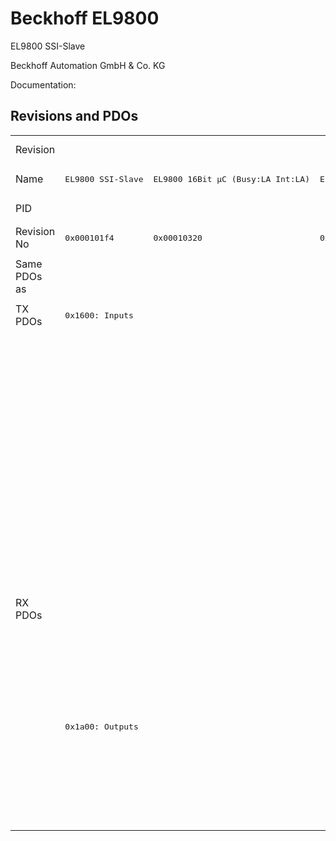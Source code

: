 # Beckhoff EL9800

EL9800 SSI-Slave

Beckhoff Automation GmbH & Co. KG

Documentation: <a href=""></a>

## Revisions and PDOs
<table>
<tr >
<td class="first">Revision</td>
<td  colspan=10 align="center"><pre>r-15</pre></td>
<td  colspan=2 align="center"><pre>r-14</pre></td>
<td  colspan=3 align="center"><pre>r986</pre></td>
<td  colspan=3 align="center"><pre>r1086</pre></td>
</tr>
<tr >
<td class="first">Name</td>
<td ><pre>EL9800 SSI-Slave</pre></td>
<td ><pre>EL9800 16Bit µC (Busy:LA Int:LA)</pre></td>
<td ><pre>EL9800 16Bit µC (Busy:HA Int:LA)</pre></td>
<td ><pre>EL9800 16Bit µC (Busy:LA Int:HA)</pre></td>
<td ><pre>EL9800 16Bit µC (Busy:HA Int:HA)</pre></td>
<td ><pre>EL9800 8Bit µC (Busy:LA Int:LA)</pre></td>
<td ><pre>EL9800 8Bit µC (Busy:HA Int:LA)</pre></td>
<td ><pre>EL9800 8Bit µC (Busy:LA Int:HA)</pre></td>
<td ><pre>EL9800 8Bit µC (Busy:HA Int:HA)</pre></td>
<td ><pre>EL9800 32 Ch. Dig. Input</pre></td>
<td ><pre>EL9800 16 Ch. Dig. In-/Output (Build >= 21)</pre></td>
<td ><pre>EL9800 32 Ch. Dig. Output (DC, Build >= 21)</pre></td>
<td ><pre>EL9800 SPI-Demo</pre></td>
<td ><pre>EL9800 16 Bit MCI-Demo</pre></td>
<td ><pre>EL9800 8 Bit MCI-Demo</pre></td>
<td ><pre>EL9800 16 Bit MCI-Demo with DC (Busy: HA)</pre></td>
<td ><pre>EL9800 16 Bit MCI-Demo with DC (Busy: LA)</pre></td>
<td ><pre>EL9800 8 Bit MCI-Demo with DC</pre></td>
</tr>
<tr >
<td class="first">PID</td>
<td  colspan=18 align="center"><pre>0x26483052</pre></td>
</tr>
<tr >
<td class="first">Revision No</td>
<td ><pre>0x000101f4</pre></td>
<td ><pre>0x00010320</pre></td>
<td ><pre>0x00010322</pre></td>
<td ><pre>0x00010328</pre></td>
<td ><pre>0x0001032a</pre></td>
<td ><pre>0x00010384</pre></td>
<td ><pre>0x00010386</pre></td>
<td ><pre>0x0001038c</pre></td>
<td ><pre>0x0001038e</pre></td>
<td ><pre>0x000103e8</pre></td>
<td ><pre>0x000204b0</pre></td>
<td ><pre>0x00020578</pre></td>
<td ><pre>0x03ea01f4</pre></td>
<td ><pre>0x03ea0320</pre></td>
<td ><pre>0x03ea0384</pre></td>
<td ><pre>0x044e0320</pre></td>
<td ><pre>0x044e0322</pre></td>
<td ><pre>0x044e0384</pre></td>
</tr>
<tr >
<td class="first">Same PDOs as</td>
<td  colspan=9 align="center"><pre><a href="FB1111+SPI-Slave">FB1111 SPI-Slave r584</a><br/><a href="FB1111+SPI-Slave">FB1111 SPI-Slave r585</a><br/><a href="FB1311+SPI-Slave">FB1311 SPI-Slave r584</a></pre></td>
<td ><pre><a href="FB1111+Dig.+In">FB1111 Dig. In r384</a><br/><a href="FB1111+Dig.+In">FB1111 Dig. In r385</a><br/><a href="FB1311+Dig.+In">FB1311 Dig. In r384</a></pre></td>
<td ></td>
<td ><pre><a href="EL9800+4Port">EL9800 4Port r-13</a></pre></td>
<td  colspan=6 align="center"></td>
</tr>
<tr class="txpdo pdosection">
<td class="first" rowspan=10 valign=top>TX PDOs</td>
<td colspan=9 align="left"><pre>0x1600: Inputs</pre></td>
<td colspan=2 align="left"><pre>0x1600: Byte 0</pre></td>
<td colspan=8 align="left"></td>
</tr>
<tr class="txpdo pdosection">
<td class="first" colspan=9 align="left"></td>
<td  colspan=2 align="left"><pre>0x1601: Byte 1</pre></td>
<td  colspan=7 align="left"></td>
</tr>
<tr class="txpdo pdosection">
<td class="first" colspan=9 align="left"></td>
<td ><pre>0x1602: Byte 2</pre></td>
<td  colspan=8 align="left"></td>
</tr>
<tr class="txpdo pdosection">
<td class="first" colspan=9 align="left"></td>
<td ><pre>0x1603: Byte 3</pre></td>
<td  colspan=8 align="left"></td>
</tr>
<tr class="txpdo pdosection">
<td class="first" colspan=12 align="left"></td>
<td  colspan=6 align="left"><pre>0x1a00: Channel_1_Inputs_1</pre></td>
</tr>
<tr class="txpdo pdosection">
<td class="first" colspan=12 align="left"></td>
<td  colspan=6 align="left"><pre>0x1a01: Channel_1_Inputs_2</pre></td>
</tr>
<tr class="txpdo pdosection">
<td class="first" colspan=12 align="left"></td>
<td  colspan=6 align="left"><pre>0x1a02: Channel_1_Diag</pre></td>
</tr>
<tr class="txpdo pdosection">
<td class="first" colspan=13 align="left"></td>
<td  colspan=5 align="left"><pre>0x1a03: Channel_2_Inputs_1</pre></td>
</tr>
<tr class="txpdo pdosection">
<td class="first" colspan=13 align="left"></td>
<td  colspan=5 align="left"><pre>0x1a04: Channel_2_Inputs_2</pre></td>
</tr>
<tr class="txpdo pdosection">
<td class="first" colspan=13 align="left"></td>
<td  colspan=5 align="left"><pre>0x1a05: Channel_2_Diag</pre></td>
</tr>
<tr class="rxpdo pdosection">
<td class="first" rowspan=8 valign=top>RX PDOs</td>
<td colspan=12 align="left"></td>
<td colspan=6 align="left"><pre>0x1600: Channel_1_Outputs_1</pre></td>
<td></td>
</tr>
<tr class="rxpdo pdosection">
<td class="first" colspan=12 align="left"></td>
<td ><pre>0x1601: Channel_1_Outputs_2</pre></td>
<td  colspan=5 align="left"><pre>0x1601: Channel_2_Outputs_2</pre></td>
</tr>
<tr class="rxpdo pdosection">
<td class="first" colspan=13 align="left"></td>
<td  colspan=5 align="left"><pre>0x1602: Channel_1_Outputs_1</pre></td>
</tr>
<tr class="rxpdo pdosection">
<td class="first" colspan=13 align="left"></td>
<td  colspan=5 align="left"><pre>0x1603: Channel_2_Outputs_2</pre></td>
</tr>
<tr class="rxpdo pdosection">
<td class="first" colspan=9 align="left"><pre>0x1a00: Outputs</pre></td>
<td ></td>
<td  colspan=2 align="left"><pre>0x1a00: Byte 0</pre></td>
<td  colspan=6 align="left"></td>
</tr>
<tr class="rxpdo pdosection">
<td class="first" colspan=10 align="left"></td>
<td  colspan=2 align="left"><pre>0x1a01: Byte 1</pre></td>
<td  colspan=6 align="left"></td>
</tr>
<tr class="rxpdo pdosection">
<td class="first" colspan=11 align="left"></td>
<td ><pre>0x1a02: Byte 2</pre></td>
<td  colspan=6 align="left"></td>
</tr>
<tr class="rxpdo pdosection">
<td class="first" colspan=11 align="left"></td>
<td ><pre>0x1a03: Byte 3</pre></td>
<td  colspan=6 align="left"></td>
</tr>
</table>
